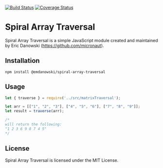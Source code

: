 [![Build Status](https://travis-ci.org/micronaut/spiral_array_traversal.svg?branch=master)](https://travis-ci.org/micronaut/spiral-array-traversal)
[![Coverage Status](https://coveralls.io/repos/github/micronaut/spiral_array_traversal/badge.svg?branch=master)](https://coveralls.io/github/micronaut/spiral-array-traversal?branch=master)

Spiral Array Traversal
======================
Spiral Array Traversal is a simple JavaScript module created and maintained by Eric Danowski (https://github.com/micronaut).

## Installation

  `npm install @emdanowski/spiral-array-traversal`

## Usage

```js
let { traverse } = require('../src/matrixTraversal');

let arr = [["1", "2", "3"], ["4", "5", "6"], ["7", "8", "9"]];
let result = traverse(arr);

/*
will return the following:
"1 2 3 6 9 8 7 4 5"
*/
````

## License
Spiral Array Traversal is licensed under the MIT License.